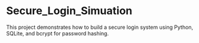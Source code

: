 # Secure_Login_Simuation
This project demonstrates how to build a secure login system using Python, SQLite, and bcrypt for password hashing.
